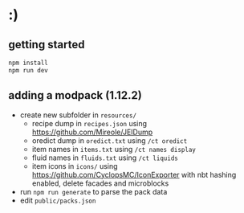 # :)

## getting started
```bash
npm install
npm run dev
```

## adding a modpack  (1.12.2)
- create new subfolder in `resources/`
	- recipe dump in `recipes.json` using https://github.com/Mireole/JEIDump
	- oredict dump in `oredict.txt` using `/ct oredict`
	- item names in `items.txt` using `/ct names display`
	- fluid names in `fluids.txt` using `/ct liquids`
	- item icons in `icons/` using https://github.com/CyclopsMC/IconExporter with nbt hashing enabled, delete facades and microblocks
- run `npm run generate` to parse the pack data
- edit `public/packs.json`